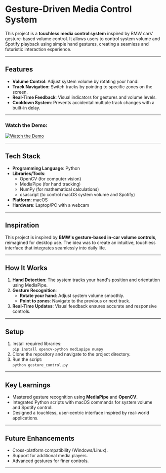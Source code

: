# Gesture-Driven Media Control System  

This project is a **touchless media control system** inspired by BMW cars' gesture-based volume control. It allows users to control system volume and Spotify playback using simple hand gestures, creating a seamless and futuristic interaction experience.  

---

## Features  
- **Volume Control**: Adjust system volume by rotating your hand.  
- **Track Navigation**: Switch tracks by pointing to specific zones on the screen.  
- **Real-Time Feedback**: Visual indicators for gestures and volume levels.  
- **Cooldown System**: Prevents accidental multiple track changes with a built-in delay.  

---

### Watch the Demo:
[![Watch the Demo](https://img.youtube.com/vi/E4N5C6S1yZA/0.jpg)](https://youtu.be/E4N5C6S1yZA)

---

## Tech Stack  
- **Programming Language**: Python  
- **Libraries/Tools**:  
  - OpenCV (for computer vision)  
  - MediaPipe (for hand tracking)  
  - NumPy (for mathematical calculations)  
  - osascript (to control macOS system volume and Spotify)  
- **Platform**: macOS  
- **Hardware**: Laptop/PC with a webcam  

---

## Inspiration  
This project is inspired by **BMW's gesture-based in-car volume controls**, reimagined for desktop use. The idea was to create an intuitive, touchless interface that integrates seamlessly into daily life.  

---

## How It Works  
1. **Hand Detection**: The system tracks your hand's position and orientation using MediaPipe.  
2. **Gesture Recognition**:  
   - **Rotate your hand**: Adjust system volume smoothly.  
   - **Point to zones**: Navigate to the previous or next track.  
3. **Real-Time Updates**: Visual feedback ensures accurate and responsive controls.  

---

## Setup  
1. Install required libraries:  
   `pip install opencv-python mediapipe numpy`  
2. Clone the repository and navigate to the project directory.  
3. Run the script:  
   `python gesture_control.py`  

---

## Key Learnings  
- Mastered gesture recognition using **MediaPipe** and **OpenCV**.  
- Integrated Python scripts with macOS commands for system volume and Spotify control.  
- Designed a touchless, user-centric interface inspired by real-world applications.  

---

## Future Enhancements  
- Cross-platform compatibility (Windows/Linux).  
- Support for additional media players.  
- Advanced gestures for finer controls.  

---

